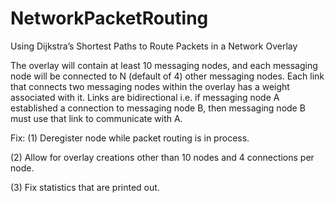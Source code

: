 NetworkPacketRouting
====================
Using Dijkstra’s Shortest Paths to Route Packets in a Network Overlay 
 
The overlay will contain at least 10 messaging nodes, and each messaging node will be connected to N 
(default of 4) other messaging nodes. Each link that connects two messaging nodes within the overlay 
has a weight associated with it. Links are bidirectional i.e. if messaging node A established a 
connection to messaging node B, then messaging node B must use that link to communicate with A. 

Fix: (1) Deregister node while packet routing is in process.

(2) Allow for overlay creations other than 10 nodes and 4 connections per node.

(3) Fix statistics that are printed out.
